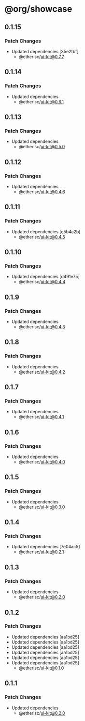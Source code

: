 # @org/showcase

## 0.1.15

### Patch Changes

- Updated dependencies [35e2fbf]
  - @etherisc/ui-kit@0.7.7

## 0.1.14

### Patch Changes

- Updated dependencies
  - @etherisc/ui-kit@0.6.1

## 0.1.13

### Patch Changes

- Updated dependencies
  - @etherisc/ui-kit@0.5.0

## 0.1.12

### Patch Changes

- Updated dependencies
  - @etherisc/ui-kit@0.4.6

## 0.1.11

### Patch Changes

- Updated dependencies [e5b4a2b]
  - @etherisc/ui-kit@0.4.5

## 0.1.10

### Patch Changes

- Updated dependencies [d491e75]
  - @etherisc/ui-kit@0.4.4

## 0.1.9

### Patch Changes

- Updated dependencies
  - @etherisc/ui-kit@0.4.3

## 0.1.8

### Patch Changes

- Updated dependencies
  - @etherisc/ui-kit@0.4.2

## 0.1.7

### Patch Changes

- Updated dependencies
  - @etherisc/ui-kit@0.4.1

## 0.1.6

### Patch Changes

- Updated dependencies
  - @etherisc/ui-kit@0.4.0

## 0.1.5

### Patch Changes

- Updated dependencies
  - @etherisc/ui-kit@0.3.0

## 0.1.4

### Patch Changes

- Updated dependencies [7e04ac5]
  - @etherisc/ui-kit@0.2.1

## 0.1.3

### Patch Changes

- Updated dependencies
  - @etherisc/ui-kit@0.2.0

## 0.1.2

### Patch Changes

- Updated dependencies [aa1bd25]
- Updated dependencies [aa1bd25]
- Updated dependencies [aa1bd25]
- Updated dependencies [aa1bd25]
- Updated dependencies [aa1bd25]
- Updated dependencies [aa1bd25]
  - @etherisc/ui-kit@0.1.0

## 0.1.1

### Patch Changes

- Updated dependencies
  - @etherisc/ui-kit@0.2.0
